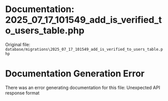 # Documentation: 2025_07_17_101549_add_is_verified_to_users_table.php

Original file: `database/migrations\2025_07_17_101549_add_is_verified_to_users_table.php`

# Documentation Generation Error

There was an error generating documentation for this file: Unexpected API response format